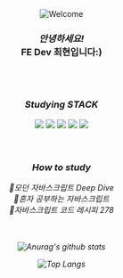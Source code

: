 <div align="center">
  <img src="https://github.com/fnky/fnky/raw/fnky/img/welcome-fire.gif" alt="Welcome" align="center"> <br>
  <i><h3>안녕하세요!</i><br>FE Dev 최현입니다:)</h3> <br><br>
  <i><h3>Studying STACK</h3>
  <img src="https://img.shields.io/badge/html5-E34F26?style=for-the-badge&logo=html5&logoColor=white"> <img src="https://img.shields.io/badge/css3-1572B6?style=for-the-badge&logo=css3&logoColor=white"> <img src="https://img.shields.io/badge/javascript-F7DF1E?style=for-the-badge&logo=javascript&logoColor=white"> <img src="https://img.shields.io/badge/react-61DAFB?style=for-the-badge&logo=react&logoColor=white"> <img src="https://img.shields.io/badge/figma-F24E1E?style=for-the-badge&logo=figma&logoColor=white"> <br><br><br>

  <i><h3>How to study</h3>
  <span>📕모던 자바스크립트 Deep Dive</span><br>
  <span>📕혼자 공부하는 자바스크립트</span><br>
  <span>📕자바스크립트 코드 레시피 278</span><br><br><br>

</div> 

<div align="center">
  
  ![Anurag's github stats](https://github-readme-stats.vercel.app/api?username=9alexxxian4&show_icons=true&theme=shadow_red) <br>
</div>

<div align="center">
  
  ![Top Langs](https://github-readme-stats.vercel.app/api/top-langs/?username=9alexxxian4&layout=compact&theme=shadow_red)
</div>

